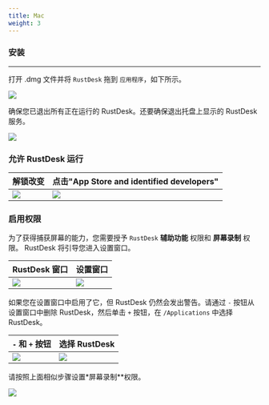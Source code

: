 ```yaml
---
title: Mac 
weight: 3
---
```


### 安装
------

打开 .dmg 文件并将 `RustDesk` 拖到 `应用程序`，如下所示。

![](/docs/en/manual/mac/images/dmg.png)

确保您已退出所有正在运行的 RustDesk。还要确保退出托盘上显示的 RustDesk 服务。

![](/docs/en/manual/mac/images/tray.png)

### 允许 RustDesk 运行

| 解锁改变 | 点击"App Store and identified developers"  |
| ---- | ---- |
|![](/docs/en/manual/mac/images/allow2.png)|![](/docs/en/manual/mac/images/allow.png)|

### 启用权限

为了获得捕获屏幕的能力，您需要授予 `RustDesk` **辅助功能** 权限和 **屏幕录制** 权限。 RustDesk 将引导您进入设置窗口。

| RustDesk 窗口 |设置窗口 |
| ---- | ---- |
|![](/docs/en/manual/mac/images/acc.png)|![](/docs/en/manual/mac/images/acc3.png)|

如果您在设置窗口中启用了它，但 RustDesk 仍然会发出警告。请通过 `-` 按钮从设置窗口中删除 RustDesk，然后单击 `+` 按钮，在 `/Applications` 中选择 RustDesk。

| `-` 和 `+` 按钮 |选择 RustDesk |
| ---- | ---- |
|![](/docs/en/manual/mac/images/acc2.png)|![](/docs/en/manual/mac/images/add.png)|

请按照上面相似步骤设置*屏幕录制**权限。

![](/docs/en/manual/mac/images/screen.png)